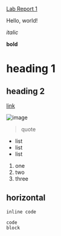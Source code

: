 [Lab Report 1](https://github.com/Mingyang-Sun/cse15l-lab-reports/edit/main/index.md)


Hello, world!

*italic*

**bold**

# heading 1

## heading 2

[link](https://ucsd-cse15l-f22.github.io/week/week0/#making-a-pages-site)

![image](https://images.adsttc.com/media/images/5196/626f/b3fc/4b96/d700/0008/large_jpg/Geisel_Library_2.jpg?1368810091)

> quote

* list
* list
* list

1. one
2. two
3. three

horizontal
---

`inline code`

```
code
block
```
